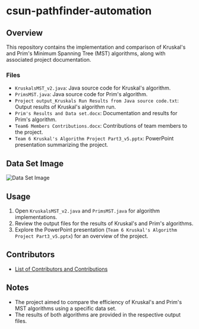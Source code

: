 # csun-pathfinder-automation

## Overview
This repository contains the implementation and comparison of Kruskal's and Prim's Minimum Spanning Tree (MST) algorithms, along with associated project documentation.

### Files
- `KruskalsMST_v2.java`: Java source code for Kruskal's algorithm.
- `PrimsMST.java`: Java source code for Prim's algorithm.
- `Project output_Kruskals Run Results from Java source code.txt`: Output results of Kruskal's algorithm run.
- `Prim's Results and Data set.docx`: Documentation and results for Prim's algorithm.
- `Team6 Members Contributions.docx`: Contributions of team members to the project.
- `Team 6 Kruskal's Algorithm Project Part3_v5.pptx`: PowerPoint presentation summarizing the project.

## Data Set Image
![Data Set Image](dataset_image.png)

## Usage
1. Open `KruskalsMST_v2.java` and `PrimsMST.java` for algorithm implementations.
2. Review the output files for the results of Kruskal's and Prim's algorithms.
3. Explore the PowerPoint presentation (`Team 6 Kruskal's Algorithm Project Part3_v5.pptx`) for an overview of the project.

## Contributors
- [List of Contributors and Contributions](Team6%20Members%20Contributions.docx)

## Notes
- The project aimed to compare the efficiency of Kruskal's and Prim's MST algorithms using a specific data set.
- The results of both algorithms are provided in the respective output files.